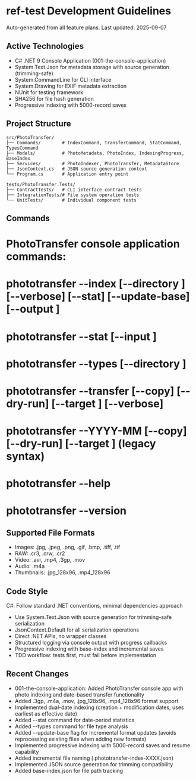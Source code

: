 # ref-test Development Guidelines

Auto-generated from all feature plans. Last updated: 2025-09-07

## Active Technologies
- C# .NET 9 Console Application (001-the-console-application)
- System.Text.Json for metadata storage with source generation (trimming-safe)
- System.CommandLine for CLI interface  
- System.Drawing for EXIF metadata extraction
- NUnit for testing framework
- SHA256 for file hash generation
- Progressive indexing with 5000-record saves

## Project Structure
```
src/PhotoTransfer/
├── Commands/        # IndexCommand, TransferCommand, StatCommand, TypesCommand
├── Models/          # PhotoMetadata, PhotoIndex, IndexingProgress, BaseIndex
├── Services/        # PhotoIndexer, PhotoTransfer, MetadataStore
├── JsonContext.cs   # JSON source generation context
└── Program.cs       # Application entry point

tests/PhotoTransfer.Tests/
├── ContractTests/   # CLI interface contract tests
├── IntegrationTests/# File system operation tests
└── UnitTests/       # Individual component tests
```

## Commands
# PhotoTransfer console application commands:
# phototransfer --index [--directory <path>] [--verbose] [--stat] [--update-base] [--output <file>]
# phototransfer --stat [--input <file>]
# phototransfer --types [--directory <path>]
# phototransfer --transfer <YYYY-MM> [--copy] [--dry-run] [--target <path>] [--verbose]
# phototransfer --YYYY-MM [--copy] [--dry-run] [--target <path>] (legacy syntax)
# phototransfer --help
# phototransfer --version

## Supported File Formats
- Images: .jpg, .jpeg, .png, .gif, .bmp, .tiff, .tif
- RAW: .cr3, .crw, .cr2
- Video: .avi, .mp4, .3gp, .mov
- Audio: .m4a
- Thumbnails: .jpg_128x96, .mp4_128x96

## Code Style
C#: Follow standard .NET conventions, minimal dependencies approach
- Use System.Text.Json with source generation for trimming-safe serialization
- JsonContext.Default for all serialization operations
- Direct .NET APIs, no wrapper classes
- Structured logging via console output with progress callbacks
- Progressive indexing with base-index and incremental saves
- TDD workflow: tests first, must fail before implementation

## Recent Changes
- 001-the-console-application: Added PhotoTransfer console app with photo indexing and date-based transfer functionality
- Added .3gp, .m4a, .mov, .jpg_128x96, .mp4_128x96 format support
- Implemented dual-date indexing (creation + modification dates, uses earliest as effective date)
- Added --stat command for date-period statistics
- Added --types command for file type analysis
- Added --update-base flag for incremental format updates (avoids reprocessing existing files when adding new formats)
- Implemented progressive indexing with 5000-record saves and resume capability
- Added incremental file naming (.phototransfer-index-XXXX.json)
- Implemented JSON source generation for trimming compatibility
- Added base-index.json for file path tracking

<!-- MANUAL ADDITIONS START -->
<!-- MANUAL ADDITIONS END -->